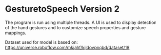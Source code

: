 # GesturetoSpeech Version 2
The program is run using multiple threads. A UI is used to display detection of the hand gestures and to customize speech properties and gesture mappings.

Dataset used for model is based on: https://universe.roboflow.com/mkjahf/kjldovpnqbd/dataset/18
